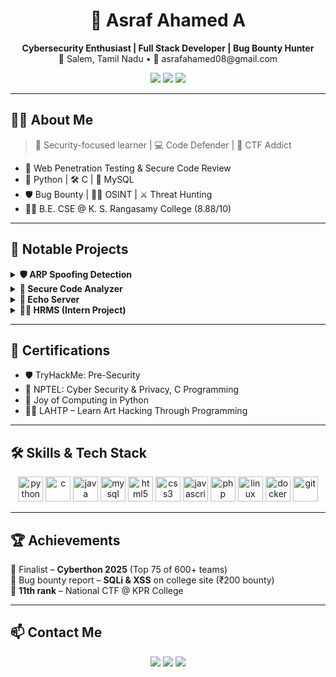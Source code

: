 <h1 align="center">🔐 Asraf Ahamed A</h1>
<p align="center">
  <b>Cybersecurity Enthusiast | Full Stack Developer | Bug Bounty Hunter</b><br>
  📍 Salem, Tamil Nadu • 📧 asrafahamed08@gmail.com
</p>

<p align="center">
  <a href="https://www.linkedin.com/in/asrafahamed/"><img src="https://img.shields.io/badge/-LinkedIn-0A66C2?style=for-the-badge&logo=linkedin&logoColor=white"></a>
  <a href="https://github.com/Asraf2004"><img src="https://img.shields.io/badge/-GitHub-181717?style=for-the-badge&logo=github&logoColor=white"></a>
  <a href="https://tryhackme.com/p/asrafahamed08"><img src="https://img.shields.io/badge/-TryHackMe-red?style=for-the-badge&logo=tryhackme&logoColor=white"></a>
</p>

---

## 👨‍💻 About Me

> 🧠 Security-focused learner | 💻 Code Defender | 🎯 CTF Addict

- 🔐 Web Penetration Testing & Secure Code Review  
- 🐍 Python | 🛠️ C | 💾 MySQL  
- 🛡️ Bug Bounty | 🕵️‍♂️ OSINT | ⚔️ Threat Hunting  
- 👨‍🎓 B.E. CSE @ K. S. Rangasamy College (8.88/10)

---

## 🚀 Notable Projects

<details>
  <summary><b>🛡️ ARP Spoofing Detection</b></summary>
  • Monitors ARP packets using libpcap  
  • Real-time spoofing alert system  
  • C-based lightweight network sniffer
</details>

<details>
  <summary><b>🧪 Secure Code Analyzer</b></summary>
  • Flask app that scans uploaded `.py` files for static vulnerabilities  
  • Role-based login, report dashboard  
  • Finalist in Cyberthon 2025 (Top 75/600+)
</details>

<details>
  <summary><b>🔁 Echo Server</b></summary>
  • Multi-threaded Python TCP server  
  • Robust socket communication logic  
  • Simulates chat-style protocol
</details>

<details>
  <summary><b>👨‍💼 HRMS (Intern Project)</b></summary>
  • Full-stack CRUD: HTML/CSS + PHP + MySQL  
  • Attendance, payroll, leave tracking  
  • Internship at Calanjiyam Technologies
</details>

---

## 📜 Certifications

- 🛡️ TryHackMe: Pre-Security  
- 🔐 NPTEL: Cyber Security & Privacy, C Programming  
- 🐍 Joy of Computing in Python  
- 🧑‍💻 LAHTP – Learn Art Hacking Through Programming  

---

## 🛠️ Skills & Tech Stack

<p align="center">
  <img src="https://cdn.jsdelivr.net/gh/devicons/devicon/icons/python/python-original.svg" height="40" alt="python" />
  <img src="https://cdn.jsdelivr.net/gh/devicons/devicon/icons/c/c-original.svg" height="40" alt="c" />
  <img src="https://cdn.jsdelivr.net/gh/devicons/devicon/icons/java/java-original.svg" height="40" alt="java" />
  <img src="https://cdn.jsdelivr.net/gh/devicons/devicon/icons/mysql/mysql-original.svg" height="40" alt="mysql" />
  <img src="https://cdn.jsdelivr.net/gh/devicons/devicon/icons/html5/html5-original.svg" height="40" alt="html5" />
  <img src="https://cdn.jsdelivr.net/gh/devicons/devicon/icons/css3/css3-original.svg" height="40" alt="css3" />
  <img src="https://cdn.jsdelivr.net/gh/devicons/devicon/icons/javascript/javascript-original.svg" height="40" alt="javascript" />
  <img src="https://cdn.jsdelivr.net/gh/devicons/devicon/icons/php/php-original.svg" height="40" alt="php" />
  <img src="https://cdn.jsdelivr.net/gh/devicons/devicon/icons/linux/linux-original.svg" height="40" alt="linux" />
  <img src="https://cdn.jsdelivr.net/gh/devicons/devicon/icons/docker/docker-original.svg" height="40" alt="docker" />
  <img src="https://cdn.jsdelivr.net/gh/devicons/devicon/icons/git/git-original.svg" height="40" alt="git" />
</p>

---

## 🏆 Achievements

🏁 Finalist – **Cyberthon 2025** (Top 75 of 600+ teams)  
🐞 Bug bounty report – **SQLi & XSS** on college site (₹200 bounty)  
🎯 **11th rank** – National CTF @ KPR College  

---

## 📫 Contact Me

<p align="center">
  <a href="mailto:asrafahamed08@gmail.com"><img src="https://img.shields.io/badge/Gmail-D14836?style=for-the-badge&logo=gmail&logoColor=white"></a>
  <a href="https://www.linkedin.com/in/asrafahamed/"><img src="https://img.shields.io/badge/LinkedIn-Profile-blue?style=for-the-badge&logo=linkedin&logoColor=white"></a>
  <a href="https://github.com/Asraf2004"><img src="https://img.shields.io/badge/GitHub-Profile-181717?style=for-the-badge&logo=github&logoColor=white"></a>
</p>
